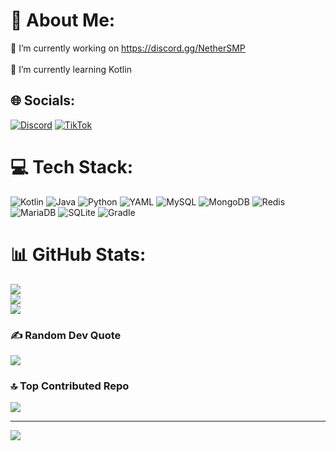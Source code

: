 # 💫 About Me:
🔭 I’m currently working on https://discord.gg/NetherSMP<br><br>🌱 I’m currently learning Kotlin


## 🌐 Socials:
[![Discord](https://img.shields.io/badge/Discord-%237289DA.svg?logo=discord&logoColor=white)](https://discord.gg/Nethersmp) [![TikTok](https://img.shields.io/badge/TikTok-%23000000.svg?logo=TikTok&logoColor=white)](https://tiktok.com/@drecksosiland) 

# 💻 Tech Stack:
![Kotlin](https://img.shields.io/badge/kotlin-%237F52FF.svg?style=flat&logo=kotlin&logoColor=white) ![Java](https://img.shields.io/badge/java-%23ED8B00.svg?style=flat&logo=openjdk&logoColor=white) ![Python](https://img.shields.io/badge/python-3670A0?style=flat&logo=python&logoColor=ffdd54) ![YAML](https://img.shields.io/badge/yaml-%23ffffff.svg?style=flat&logo=yaml&logoColor=151515) ![MySQL](https://img.shields.io/badge/mysql-4479A1.svg?style=flat&logo=mysql&logoColor=white) ![MongoDB](https://img.shields.io/badge/MongoDB-%234ea94b.svg?style=flat&logo=mongodb&logoColor=white) ![Redis](https://img.shields.io/badge/redis-%23DD0031.svg?style=flat&logo=redis&logoColor=white) ![MariaDB](https://img.shields.io/badge/MariaDB-003545?style=flat&logo=mariadb&logoColor=white) ![SQLite](https://img.shields.io/badge/sqlite-%2307405e.svg?style=flat&logo=sqlite&logoColor=white) ![Gradle](https://img.shields.io/badge/Gradle-02303A.svg?style=flat&logo=Gradle&logoColor=white)
# 📊 GitHub Stats:
![](https://github-readme-stats.vercel.app/api?username=Insolventer&theme=shadow_blue&hide_border=false&include_all_commits=true&count_private=true)<br/>
![](https://github-readme-streak-stats.herokuapp.com/?user=Insolventer&theme=shadow_blue&hide_border=false)<br/>
![](https://github-readme-stats.vercel.app/api/top-langs/?username=Insolventer&theme=shadow_blue&hide_border=false&include_all_commits=true&count_private=true&layout=compact)

### ✍️ Random Dev Quote
![](https://quotes-github-readme.vercel.app/api?type=horizontal&theme=dark)

### 🔝 Top Contributed Repo
![](https://github-contributor-stats.vercel.app/api?username=Insolventer&limit=5&theme=shadow_blue&combine_all_yearly_contributions=true)

---
[![](https://visitcount.itsvg.in/api?id=Insolventer&icon=0&color=0)](https://visitcount.itsvg.in)

<!-- Proudly created with GPRM ( https://gprm.itsvg.in ) -->
